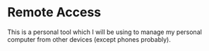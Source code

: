 <h1>Remote Access</h1>
<p>This is a personal tool which I will be using to manage my personal computer from other devices (except phones probably).</p>
